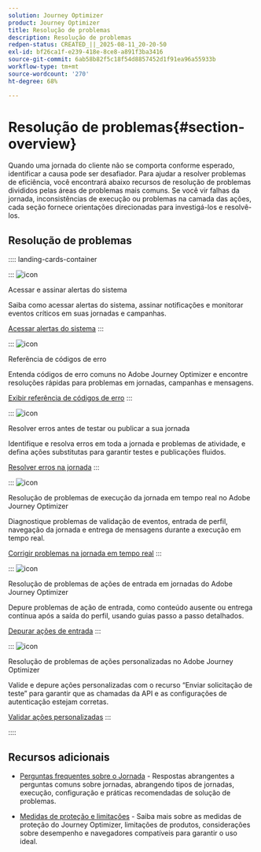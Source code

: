 ```yaml
---
solution: Journey Optimizer
product: Journey Optimizer
title: Resolução de problemas
description: Resolução de problemas
redpen-status: CREATED_||_2025-08-11_20-20-50
exl-id: bf26ca1f-e239-418e-8ce8-a891f3ba3416
source-git-commit: 6ab58b82f5c18f54d8857452d1f91ea96a55933b
workflow-type: tm+mt
source-wordcount: '270'
ht-degree: 68%

---
```


# Resolução de problemas{#section-overview}

Quando uma jornada do cliente não se comporta conforme esperado, identificar a causa pode ser desafiador. Para ajudar a resolver problemas de eficiência, você encontrará abaixo recursos de resolução de problemas divididos pelas áreas de problemas mais comuns. Se você vir falhas da jornada, inconsistências de execução ou problemas na camada das ações, cada seção fornece orientações direcionadas para investigá-los e resolvê-los.

## Resolução de problemas

:::: landing-cards-container

:::
![icon](https://cdn.experienceleague.adobe.com/icons/bell.svg?lang=pt-BR)

Acessar e assinar alertas do sistema

Saiba como acessar alertas do sistema, assinar notificações e monitorar eventos críticos em suas jornadas e campanhas.

[Acessar alertas do sistema](../using/reports/alerts.md)
:::

:::
![icon](https://cdn.experienceleague.adobe.com/icons/book.svg?lang=pt-BR)

Referência de códigos de erro

Entenda códigos de erro comuns no Adobe Journey Optimizer e encontre resoluções rápidas para problemas em jornadas, campanhas e mensagens.

[Exibir referência de códigos de erro](../using/building-journeys/error-codes-reference.md)
:::

:::
![icon](https://cdn.experienceleague.adobe.com/icons/list-check.svg?lang=pt-BR)

Resolver erros antes de testar ou publicar a sua jornada

Identifique e resolva erros em toda a jornada e problemas de atividade, e defina ações substitutas para garantir testes e publicações fluidos.

[Resolver erros na jornada](../using/building-journeys/troubleshooting.md)
:::

:::
![icon](https://cdn.experienceleague.adobe.com/icons/code-branch.svg?lang=pt-BR)

Resolução de problemas de execução da jornada em tempo real no Adobe Journey Optimizer

Diagnostique problemas de validação de eventos, entrada de perfil, navegação da jornada e entrega de mensagens durante a execução em tempo real.

[Corrigir problemas na jornada em tempo real](../using/building-journeys/troubleshooting-execution.md)
:::

:::
![icon](https://cdn.experienceleague.adobe.com/icons/puzzle-piece.svg?lang=pt-BR)

Resolução de problemas de ações de entrada em jornadas do Adobe Journey Optimizer

Depure problemas de ação de entrada, como conteúdo ausente ou entrega contínua após a saída do perfil, usando guias passo a passo detalhados.

[Depurar ações de entrada](../using/building-journeys/troubleshooting-inbound.md)
:::

:::
![icon](https://cdn.experienceleague.adobe.com/icons/gear.svg?lang=pt-BR)

Resolução de problemas de ações personalizadas no Adobe Journey Optimizer

Valide e depure ações personalizadas com o recurso “Enviar solicitação de teste” para garantir que as chamadas da API e as configurações de autenticação estejam corretas.

[Validar ações personalizadas](../using/action/troubleshoot-custom-action.md)
:::

::::

## Recursos adicionais

* [Perguntas frequentes sobre o Jornada](../using/building-journeys/journey-faq.md) - Respostas abrangentes a perguntas comuns sobre jornadas, abrangendo tipos de jornadas, execução, configuração e práticas recomendadas de solução de problemas.

* [Medidas de proteção e limitações](../using/start/guardrails.md) - Saiba mais sobre as medidas de proteção do Journey Optimizer, limitações de produtos, considerações sobre desempenho e navegadores compatíveis para garantir o uso ideal.
